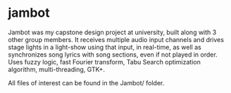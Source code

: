 # jambot
Jambot was my capstone design project at university, built along with 3 other group members.
It receives multiple audio input channels and drives stage lights in a light-show using that input, in real-time, as well
as synchronizes song lyrics with song sections, even if not played in order. Uses fuzzy logic, fast Fourier transform,
Tabu Search optimization algorithm, multi-threading, GTK+.

All files of interest can be found in the Jambot/ folder.
